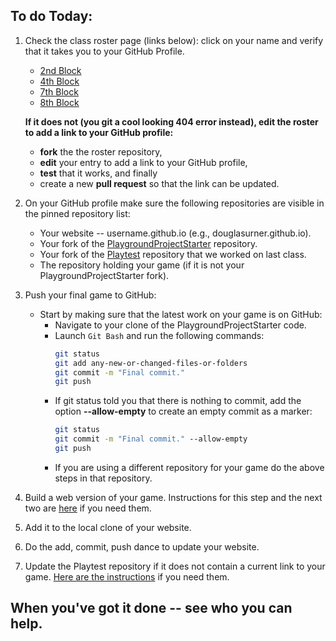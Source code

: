 ## To do Today:

1. Check the class roster page (links below): click on your name and verify that it takes you to your GitHub Profile.
    - [2nd Block](https://github.com/SKHS-Games-2018/2A2/blob/master/index.md)
    - [4th Block](https://github.com/SKHS-Games-2018/2A4/blob/master/index.md)
    - [7th Block](https://github.com/SKHS-Games-2018/2B7/blob/master/index.md)
    - [8th Block](https://github.com/SKHS-Games-2018/2B8/blob/master/index.md)
    
    **If it does not (you git a cool looking 404 error instead), edit the roster to add a link to your GitHub profile:**
    - **fork** the the roster repository,
    - **edit** your entry to add a link to your GitHub profile,
    - **test** that it works, and finally 
    - create a new **pull request** so that the link can be updated.
  
2. On your GitHub profile make sure the following repositories are visible in the pinned repository list:
      - Your website -- username.github.io (e.g., douglasurner.github.io).
      - Your fork of the [PlaygroundProjectStarter](https://github.com/Game-Design-and-Programming-Template/PlaygroundProjectStarter) repository.
      - Your fork of the [Playtest](https://github.com/SKHS-Games-2018/Playtest) repository that we worked on last class.
      - The repository holding your game (if it is not your PlaygroundProjectStarter fork).
1. Push your final game to GitHub:
      - Start by making sure that the latest work on your game is on GitHub:
        + Navigate to your clone of the PlaygroundProjectStarter code.
        + Launch `Git Bash` and run the following commands:
            ``` bash
            git status
            git add any-new-or-changed-files-or-folders
            git commit -m "Final commit."
            git push
            ```
        + If git status told you that there is nothing to commit, add the option **--allow-empty** to create an empty commit as a marker:
            ``` bash
            git status
            git commit -m "Final commit." --allow-empty
            git push
            ```
        + If you are using a different repository for your game do the above steps in that repository.
1. Build a web version of your game. Instructions for this step and the next two are [here](https://game-design-and-programming-template.github.io/Build-a-Game-for-the-Web/) if you need them.
1. Add it to the local clone of your website.
1. Do the add, commit, push dance to update your website.
1. Update the Playtest repository if it does not contain a current link to your game. [Here are the instructions](https://github.com/SKHS-Games-2018/Playtest) if you need them.

## When you've got it done -- see who you can help.
